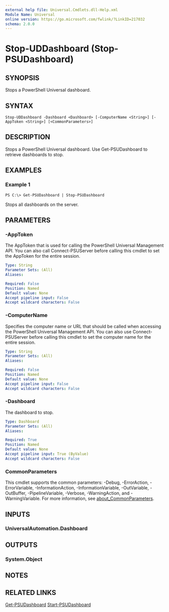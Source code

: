 ```yaml
---
external help file: Universal.Cmdlets.dll-Help.xml
Module Name: Universal
online version: https://go.microsoft.com/fwlink/?LinkID=217032
schema: 2.0.0
---
```


# Stop-UDDashboard (Stop-PSUDashboard)

## SYNOPSIS
Stops a PowerShell Universal dashboard.

## SYNTAX

```
Stop-UDDashboard -Dashboard <Dashboard> [-ComputerName <String>] [-AppToken <String>] [<CommonParameters>]
```

## DESCRIPTION
Stops a PowerShell Universal dashboard. Use Get-PSUDashboard to retrieve dashboards to stop. 

## EXAMPLES

### Example 1
```
PS C:\> Get-PSUDashboard | Stop-PSUDashboard
```

Stops all dashboards on the server.

## PARAMETERS

### -AppToken
The AppToken that is used for calling the PowerShell Universal Management API. You can also call Connect-PSUServer before calling this cmdlet to set the AppToken for the entire session.

```yaml
Type: String
Parameter Sets: (All)
Aliases:

Required: False
Position: Named
Default value: None
Accept pipeline input: False
Accept wildcard characters: False
```

### -ComputerName
Specifies the computer name or URL that should be called when accessing the PowerShell Universal Management API. You can also use Connect-PSUServer before calling this cmdlet to set the computer name for the entire session. 

```yaml
Type: String
Parameter Sets: (All)
Aliases:

Required: False
Position: Named
Default value: None
Accept pipeline input: False
Accept wildcard characters: False
```

### -Dashboard
The dashboard to stop. 

```yaml
Type: Dashboard
Parameter Sets: (All)
Aliases:

Required: True
Position: Named
Default value: None
Accept pipeline input: True (ByValue)
Accept wildcard characters: False
```

### CommonParameters
This cmdlet supports the common parameters: -Debug, -ErrorAction, -ErrorVariable, -InformationAction, -InformationVariable, -OutVariable, -OutBuffer, -PipelineVariable, -Verbose, -WarningAction, and -WarningVariable. For more information, see [about_CommonParameters](http://go.microsoft.com/fwlink/?LinkID=113216).

## INPUTS

### UniversalAutomation.Dashboard
## OUTPUTS

### System.Object
## NOTES

## RELATED LINKS

[Get-PSUDashboard](Get-PSUDashboard.md)
[Start-PSUDashboard](Start-UDDashboard.md)